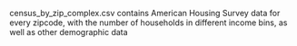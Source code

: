 census_by_zip_complex.csv contains American Housing Survey data for every zipcode, with the number of households in different income bins, as well as other demographic data
